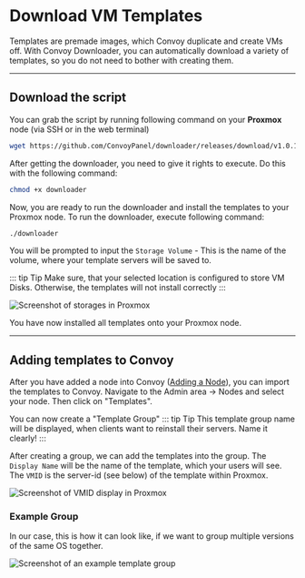 # Download VM Templates

Templates are premade images, which Convoy duplicate and create VMs off. With Convoy Downloader, you can automatically download a variety of templates, so you do not need to bother with creating them.

---
## Download the script

You can grab the script by running following command on your **Proxmox** node (via SSH or in the web terminal)

```sh
wget https://github.com/ConvoyPanel/downloader/releases/download/v1.0.1/downloader
```

After getting the downloader, you need to give it rights to execute. Do this with the following command:

```sh
chmod +x downloader
````

Now, you are ready to run the downloader and install the templates to your Proxmox node. To run the downloader, execute following command:

```sh
./downloader
```

You will be prompted to input the `Storage Volume` - This is the name of the volume, where your template servers will be saved to.

::: tip Tip
Make sure, that your selected location is configured to store VM Disks. Otherwise, the templates will not install correctly
:::

![Screenshot of storages in Proxmox](/assets/images/choosing_storage.png)

You have now installed all templates onto your Proxmox node.

---
## Adding templates to Convoy

After you have added a node into Convoy ([Adding a Node](https://convoypanel.com/docs/panel/adding-a-node.html)), you can import the templates to Convoy. 
Navigate to the Admin area -> Nodes and select your node. Then click on "Templates".

You can now create a "Template Group"
::: tip Tip
This template group name will be displayed, when clients want to reinstall their servers. Name it clearly!
:::

After creating a group, we can add the templates into the group. The `Display Name` will be the name of the template, which your users will see. The `VMID` is the server-id (see below) of the template within Proxmox. 

![Screenshot of VMID display in Proxmox](/assets/images/VMID.png)

### Example Group

In our case, this is how it can look like, if we want to group multiple versions of the same OS together.

![Screenshot of an example template group](/assets/images/example_template_group.png)